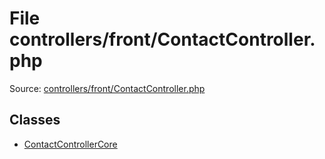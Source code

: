 File controllers/front/ContactController.php
=========

Source: [controllers/front/ContactController.php](https://github.com/PrestaShop/PrestaShop/blob/1.5.1.0/controllers/front/ContactController.php)


Classes
-------

* [ContactControllerCore](class.ContactControllerCore.md)


